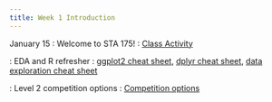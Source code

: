 ```yaml
---
title: Week 1 Introduction
---
```


January 15
: Welcome to STA 175!
  : [Class Activity](https://sta175.github.io/class_activities/STA175_Activity1_Spring25.html)
  
: EDA and R refresher
  : [ggplot2 cheat sheet](https://raw.githubusercontent.com/rstudio/cheatsheets/master/data-visualization.pdf), [dplyr cheat sheet](https://raw.githubusercontent.com/rstudio/cheatsheets/master/data-transformation.pdf), [data exploration cheat sheet](https://sta175.github.io/data_visualization_summary_cheat_sheet.html)
  
: Level 2 competition options
  : [Competition options](https://sta175.github.io/class_activities/STA175_wids.html)
